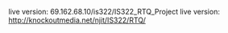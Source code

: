 live version: 69.162.68.10/is322/IS322_RTQ_Project
live version: http://knockoutmedia.net/njit/IS322/RTQ/
